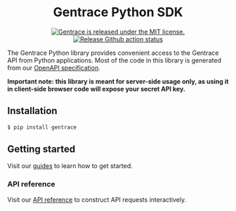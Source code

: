 
<!-- TEXT_SECTION:header:START -->
<h1 align="center">
Gentrace Python SDK
</h1>
<p align="center">
  <a href="https://github.com/gentrace/gentrace-node/blob/master/LICENSE">
    <img src="https://img.shields.io/badge/license-MIT-blue.svg" alt="Gentrace is released under the MIT license." />
  </a>
  <a href="https://github.com/gentrace/gentrace-node/actions/workflows/release-please.yaml">
    <img src="https://github.com/gentrace/gentrace-node/actions/workflows/release-please.yaml/badge.svg" alt="Release Github action status" />
  </a>
</p>
<!-- TEXT_SECTION:header:END -->


The Gentrace Python library provides convenient access to the Gentrace API from Python applications. Most of the code in this library is generated from our [OpenAPI specification](https://github.com/gentrace/gentrace-openapi).

**Important note: this library is meant for server-side usage only, as using it in client-side browser code will expose your secret API key.**

## Installation

```bash
$ pip install gentrace
```

## Getting started

Visit our [guides](https://docs.gentrace.ai/docs/overview) to learn how to get started.

### API reference 

Visit our [API reference](https://docs.gentrace.ai/reference/post_pipeline-run) to construct API requests interactively.

